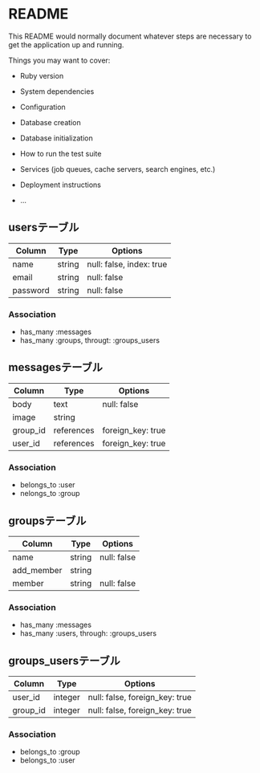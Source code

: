 # README

This README would normally document whatever steps are necessary to get the
application up and running.

Things you may want to cover:

* Ruby version

* System dependencies

* Configuration

* Database creation

* Database initialization

* How to run the test suite

* Services (job queues, cache servers, search engines, etc.)

* Deployment instructions

* ...

## usersテーブル
|Column|Type|Options|
|------|----|-------|
|name|string|null: false, index: true|
|email|string|null: false|
|password|string|null: false|

### Association
- has_many :messages
- has_many :groups, througt: :groups_users

## messagesテーブル
|Column|Type|Options|
|------|----|-------|
|body|text|null: false|
|image|string|
|group_id|references|foreign_key: true|
|user_id|references|foreign_key: true|

### Association
- belongs_to :user
- nelongs_to :group

## groupsテーブル
|Column|Type|Options|
|------|----|-------|
|name|string|null: false|
|add_member|string|
|member|string|null: false|

### Association
- has_many :messages
- has_many :users, through: :groups_users

## groups_usersテーブル

|Column|Type|Options|
|------|----|-------|
|user_id|integer|null: false, foreign_key: true|
|group_id|integer|null: false, foreign_key: true|

### Association
- belongs_to :group
- belongs_to :user
